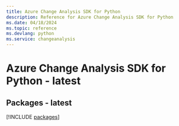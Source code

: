 ```yaml
---
title: Azure Change Analysis SDK for Python
description: Reference for Azure Change Analysis SDK for Python
ms.date: 04/18/2024
ms.topic: reference
ms.devlang: python
ms.service: changeanalysis
---
```

# Azure Change Analysis SDK for Python - latest
## Packages - latest
[!INCLUDE [packages](change-analysis-index.md)]